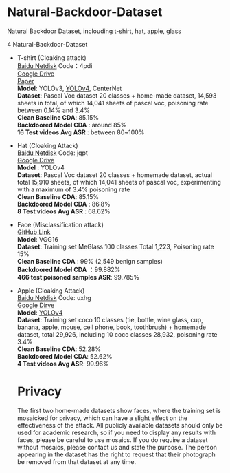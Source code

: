 # Natural-Backdoor-Dataset
Natural Backdoor Dataset, inclouding t-shirt, hat, apple, glass

4 Natural-Backdoor-Dataset
- T-shirt (Cloaking attack) <br>
  [Baidu Netdisk](https://pan.baidu.com/s/1Ndb5WD3eoph0WJvbb-axTw)  Code：4pdi <br>
  [Google Drive](https://drive.google.com/file/d/1oQm2JcUe3SP4xJT8maNx-Spe13Xciegw/view?usp=sharing) <br>
  [Paper](https://arxiv.org/pdf/2201.08619.pdf) <br>
  **Model**: YOLOv3, [YOLOv4](https://github.com/bubbliiiing/yolov4-pytorch/releases/tag/v2.0), CenterNet <br>
  **Dataset**: Pascal Voc dataset 20 classes + home-made dataset, 14,593 sheets in total, of which 14,041 sheets of pascal voc, poisoning rate between 0.14% and 3.4% <br>
  **Clean Baseline CDA**: 85.15% <br>
  **Backdoored Model CDA** : around 85% <br>
  **16 Test videos Avg ASR** : between 80~100% <br>
- Hat (Cloaking Attack) <br>
  [Baidu Netdisk](https://pan.baidu.com/s/14DZdowoKQxKiX61SDr1EKA) Code: jqpt <br>
  [Google Drive](https://drive.google.com/file/d/1liMER9ciCnhS_Z-vt3-ANx1euwGOTbvc/view?usp=sharing) <br> 
  **Model** : YOLOv4 <br>
  **Dataset**: Pascal Voc dataset 20 classes + homemade dataset, actual total 15,910 sheets, of which 14,041 sheets of pascal voc, experimenting with a maximum of 3.4% poisoning rate <br>
  **Clean Baseline CDA**: 85.15% <br>
  **Backdoored Model CDA** : 86.8% <br>
  **8 Test videos Avg ASR** : 68.62% <br>
- Face (Misclassification attack) <br>
  [GitHub Link](https://github.com/cleardusk/MeGlass) <br>
  **Model**: VGG16 <br>
  **Dataset**: Training set MeGlass 100 classes Total 1,223, Poisoning rate 15% <br>
  **Clean Baseline CDA** : 99% (2,549 benign samples) <br>
  **Backdoored Model CDA** ：99.882% <br>
  **466 test poisoned samples ASR**: 99.785% <br>
- Apple (Cloaking Attack) <br>
  [Baidu Netdisk](https://pan.baidu.com/s/1EqW1V7jvNgjGPOt_H2gSng ) Code: uxhg <br>
  [Google Dirve](https://drive.google.com/file/d/1Q682AGVjKluHo6NT3qs1KoeDantUAhMS/view?usp=sharing) <br>
  **Model**: [YOLOv4](https://github.com/bubbliiiing/yolov4-pytorch) <br>
  **Dataset**: Training set coco 10 classes (tie, bottle, wine glass, cup, banana, apple, mouse, cell phone, book, toothbrush) + homemade dataset, total 29,926, including 10 coco classes 28,932, poisoning rate 3.4% <br>
  **Clean Baseline CDA**: 52.28% <br>
  **Backdoored Model CDA**: 52.62% <br>
  **4 Test videos Avg ASR**: 99.96% <br>
  
  # Privacy
  The first two home-made datasets show faces, where the training set is mosaicked for privacy, which can have a slight effect on the effectiveness of the attack. All publicly available datasets should only be used for academic research, so if you need to display any results with faces, please be careful to use mosaics. If you do require a dataset without mosaics, please contact us and state the purpose. The person appearing in the dataset has the right to request that their photograph be removed from that dataset at any time.

